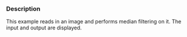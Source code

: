 ### Description
This example reads in an image and performs median filtering on it. The input and output are displayed.
